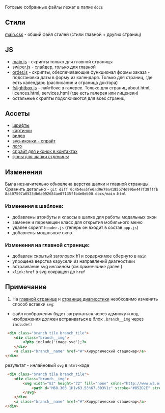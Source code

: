 Готовые собранные файлы лежат в папке `docs`
## Стили
[main.css](docs/main.css) - общий файл стилей (стили главной + других страниц)
## JS
- [main.js](docs/js/main.js) - скрипты только для главной страницы
- [swiper.js](docs/js/swiper-bundle.min.js) - слайдер, только для главной
- [order.js](/docs/js/order.js) - скрипты, обеспечивающие функционал формы заказа - подстановка даты в форму из календаря. Только для страниц, где есть календарь (расписание и страница доктора)
- [fslightbox.js](docs/js/fslightbox.js) - лайтбокс в галерее. Только для страниц about.html, licences.html, services.html (где есть галерея или лицензии)
- остальные скрипты подключаются для всех страниц
## Ассеты
- [шрифты](docs/assets/font)
- [картинки](docs/assets/img)
- [видео](docs/assets/video)
- [svg-иконки - спрайт](docs/icons.svg)
- [лого](docs/assets/logo.png)  
- [спрайт для иконок в контактах](docs/contact_icons.svg)
- [фоны для шапки *страницы*](docs/assets/bckg/)
## Изменения 
Была незначительно обновлена верстка шапки и главной страницы.    Сравнить детально - `git diff 0c454ea5fe6ad9e79a4185b74d99be447f38fffb 8a507507a0525db6a092684ae07135ffb4e0eb00 docs/main.html`
### Изменения в шаблоне:
- добавлены атрибуты и классы в шапке для работы модальных окон
- заменен и перемещен класс для открытия мобильного меню
- удален скрипт `header.js` (теперь он входит в состав `app.js`)
- добавлены модальные окна  
 
### Изменения на главной странице:
- добавлен скрытый заголовок h1 и содержимое обернуто в `main`
- упрощена верстка карусели из направлений диагностики
- встраивание svg инлайном (см *примечание* далее )
- `xlink:href` в svg сокращен до `href`
## Примечание
1. На [главной странице](docs/main.html) и [странице диагностики](docs/diagnostics.html) необходимо изменить способ вставки `svg`:
- файл изображения будет загружаться через админку и код изображения должен встраиваться в блок `.branch__img` через `include()` 
```html
 <div class="branch tile branch_tile">
    <div class="branch__img">
        <?php include('image.svg');?>
    </div>
    <a class="branch__name" href="#">Хирургический стационар</a>
</div>
```
результат - инлайновый `svg` в `html`-коде
```html
 <div class="branch tile branch_tile">
    <div class="branch__img">
        <svg width="82" height="72" fill="none" xmlns="http://www.w3.org/2000/svg">
            <path d="M68.303 1H1v63.53h67.303V1z" stroke="#852D2E" stroke-width="1.5" stroke-miterlimit="10" stroke-linecap="round" stroke-linejoin="round"/><path d="M7.606 16.168l3.702 6.203L17.563 7.13l4.755 12.6 4.685-7.367 3.35 3.805h7.005l4.615 4.773 6.02-7.754 5.365 4.87 1.897-1.89h4.498M7.606 33.88l3.702 6.202 6.255-15.24 4.755 12.6 4.685-7.367 3.35 3.805h7.005l4.615 4.797 6.02-7.778 5.365 4.87 1.897-1.89h4.498M7.606 51.617l3.702 6.178 6.255-15.216 4.755 12.6 4.685-7.39 3.35 3.828h7.005l4.615 4.773 6.02-7.753 5.365 4.846 1.897-1.866h4.498" stroke="#852D2E" stroke-width="1.5" stroke-miterlimit="10" stroke-linecap="round" stroke-linejoin="round"/><path d="M73.48 44.613c-4.146 0-7.52 6.93-7.52 6.93-.257-.267-3.373-6.93-7.52-6.93-4.146 0-7.52 3.102-7.52 6.93 0 6.93 4.569 12.503 15.04 19.457C76.338 64.433 81 58.497 81 51.543c0-3.828-3.373-6.93-7.52-6.93z" fill="#F4F4F4" stroke="#852D2E" stroke-width="1.5" stroke-miterlimit="10" stroke-linejoin="round"/>
        </svg>
    </div>
    <a class="branch__name" href="#">Хирургический стационар</a>
</div>
```